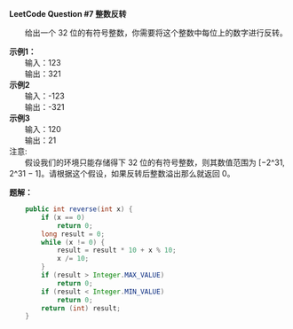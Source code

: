 **LeetCode Question #7 整数反转**  
  
&emsp;&emsp;给出一个 32 位的有符号整数，你需要将这个整数中每位上的数字进行反转。 

**示例1：**  
&emsp;&emsp;输入：123  
&emsp;&emsp;输出：321  
**示例2**  
&emsp;&emsp;输入：-123  
&emsp;&emsp;输出：-321  
**示例3**  
&emsp;&emsp;输入：120  
&emsp;&emsp;输出：21  
注意:  
&emsp;&emsp;假设我们的环境只能存储得下 32 位的有符号整数，则其数值范围为 [−2^31,  2^31 − 1]。请根据这个假设，如果反转后整数溢出那么就返回 0。

**题解：**  
```java
    public int reverse(int x) {
        if (x == 0)
            return 0;
        long result = 0;
        while (x != 0) {
            result = result * 10 + x % 10;
            x /= 10;
        }
        if (result > Integer.MAX_VALUE)
            return 0;
        if (result < Integer.MIN_VALUE)
            return 0;
        return (int) result;
    }
```
